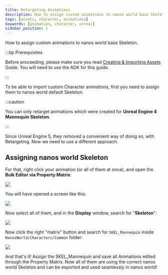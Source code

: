 ```yaml
---
title: Retargeting Animations
description: How to assign custom animations to nanos world base Skeleton
tags: [assets, character, animations]
keywords: [animation, character, unreal]
sidebar_position: 1
---
```


How to assign custom animations to nanos world base Skeleton.


:::tip Prerequisites

Before proceeding, please make sure you read [Creating & Importing Assets](/assets-modding/creating-assets/importing-assets.md) Guide. You will need to use the ADK for this guide.

:::

To be able to import custom Character animations, first you need to assign them to nanos world default Skeleton.


:::caution

You can only retarget animations which were created for **Unreal Engine 4 Mannequin Skeleton**.

:::

Since Unreal Engine 5, they removed a convenient way of doing so, with Retargeting. Now we need to use a different approach.


## Assigning nanos world Skeleton

For that, right click your animation (or all of them at once), and open the **Bulk Editor via Property Matrix**:

![](/img/docs/retargeting-animations-01.webp)

You will have opened a screen like this:

![](/img/docs/retargeting-animations-02.webp)

Now select all of them, and in the **Display** window, search for "**Skeleton**":

![](/img/docs/retargeting-animations-03.webp)

Now click the right "matrix" button and search for `SKEL_Mannequin` inside `NanosWorld/Characters/Common` folder:

![](/img/docs/retargeting-animations-04.webp)

And that's it! Assign the SKEL_Mannequin and save all Animations edited through the Property Matrix. Now all of them are using the correct nanos world Skeleton and can be exported and used seamlessly in nanos world!